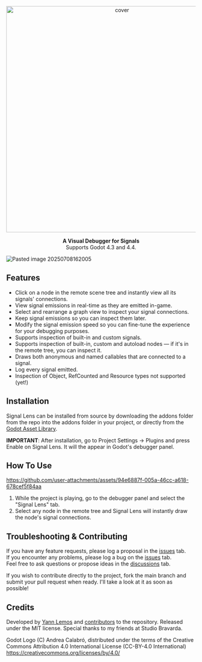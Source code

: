 <p align="center">
  <img width="600" alt="cover" src="https://github.com/user-attachments/assets/e9bc1a22-118b-4107-9658-ad4eb73a0d41">
</p>

<p align="center">
<b>A Visual Debugger for Signals</b><br>
Supports Godot 4.3 and 4.4.
</p>

![Pasted image 20250708162005](https://github.com/user-attachments/assets/7324195b-7bcc-4bb2-a915-536ffe70da5f)


## Features
- Click on a node in the remote scene tree and instantly view all its signals' connections.
- View signal emissions in real-time as they are emitted in-game.
- Select and rearrange a graph view to inspect your signal connections.
- Keep signal emissions so you can inspect them later.
- Modify the signal emission speed so you can fine-tune the experience for your debugging purposes.
- Supports inspection of built-in and custom signals.
- Supports inspection of built-in, custom and autoload nodes — if it's in the remote tree, you can inspect it.
- Draws both anonymous and named callables that are connected to a signal.
- Log every signal emitted.
- Inspection of Object, RefCounted and Resource types not supported (yet!)

## Installation

Signal Lens can be installed from source by downloading the addons folder from the repo into the addons folder in your project, or directly from the [Godot Asset Library](https://godotengine.org/asset-library/asset/3620).

**IMPORTANT**: After installation, go to Project Settings -> Plugins and press Enable on Signal Lens. It will the appear in Godot's debugger panel.

## How To Use

https://github.com/user-attachments/assets/94e6887f-005a-46cc-a618-678cef5f84aa

1. While the project is playing, go to the debugger panel and select the "Signal Lens" tab.
2. Select any node in the remote tree and Signal Lens will instantly draw the node's signal connections.

## Troubleshooting & Contributing

If you have any feature requests, please log a proposal in the [issues](https://github.com/yannlemos/Signal-Lens/issues) tab. <br>
If you encounter any problems, please log a bug on the [issues](https://github.com/yannlemos/Signal-Lens/issues) tab. <br>
Feel free to ask questions or propose ideas in the [discussions](https://github.com/yannlemos/Signal-Lens/discussions) tab. <br>

If you wish to contribute directly to the project, fork the main branch and submit your pull request when ready. 
I'll take a look at it as soon as possible!

## Credits

Developed by [Yann Lemos](https://github.com/yannlemos) and [contributors](https://github.com/yannlemos/Signal-Lens/graphs/contributors) to the repository.
Released under the MIT license.
Special thanks to my friends at Studio Bravarda.

Godot Logo (C) Andrea Calabró, distributed under the terms of the Creative Commons Attribution 4.0 International License (CC-BY-4.0 International) <https://creativecommons.org/licenses/by/4.0/>

